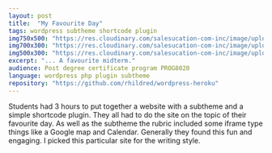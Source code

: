 ```yaml
---
layout: post
title:  "My Favourite Day"
tags: wordpress subtheme shortcode plugin
img750x500: "https://res.cloudinary.com/salesucation-com-inc/image/upload/v1523138760/FavouriteDay750x500_pdni4p.png"
img700x300: "https://res.cloudinary.com/salesucation-com-inc/image/upload/v1523138736/FavouriteDay700x300_yyakkn.png"
img500x300: "https://res.cloudinary.com/salesucation-com-inc/image/upload/v1523138736/FavouriteDay500x300_x5rfk3.png"
excerpt: "... A favourite midterm."
audience: Post degree certificate program PROG8020
language: wordpress php plugin subtheme
repository: "https://github.com/rhildred/wordpress-heroku"
---
```


Students had 3 hours to put together a website with a subtheme and a simple shortcode plugin. They all had to do the site on the topic of their favourite day. As well as the subtheme the rubric included some iframe type things like a Google map and Calendar. Generally they found this fun and engaging. I picked this particular site for the writing style. 

